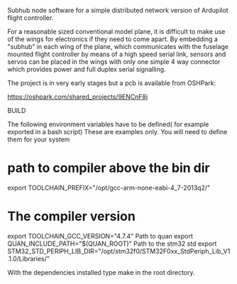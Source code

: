 
Subhub node software for a simple distributed network version of Ardupilot flight controller.

For a reasonable sized conventional model plane, it is difficult to make use of the wings for 
electronics if they need to come apart. By embedding a "subhub" in each wing of the plane, 
which communicates with the fuselage mounted  flight controller by means of a high speed 
serial link, sensors and servos can be placed in the wings with only one simple 4 way 
connector which provides power and full duplex serial signalling.

The project is in very early stages but a pcb is available from OSHPark:

https://oshpark.com/shared_projects/9ENCnF8j

BUILD

The following environment variables have to be defined( for example exported in a bash script) 
These are examples only. You will need to define them for your system

# path to compiler above the bin dir
export TOOLCHAIN_PREFIX="/opt/gcc-arm-none-eabi-4_7-2013q2/"
# The compiler version
export TOOLCHAIN_GCC_VERSION="4.7.4"
Path to quan
export QUAN_INCLUDE_PATH="$(QUAN_ROOT)"
Path to the stm32 std 
export STM32_STD_PERIPH_LIB_DIR="/opt/stm32f0/STM32F0xx_StdPeriph_Lib_V1.1.0/Libraries/"

With the dependencies installed type make in the root directory.





